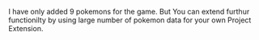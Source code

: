 I have only added 9 pokemons for the game. But You can extend furthur functionilty by using large number of pokemon data for your own Project Extension.
